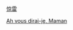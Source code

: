 

[惊雷](https://tengyueyang.github.io/article/2021-1-28-惊雷)

[Ah vous dirai-je, Maman](https://tengyueyang.github.io/article/2021-1-29-star)